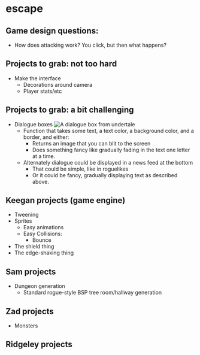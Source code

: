 # escape

## Game design questions:
* How does attacking work? You click, but then what happens?

## Projects to grab: not too hard
* Make the interface
    * Decorations around camera
    * Player stats/etc

## Projects to grab: a bit challenging
* Dialogue boxes ![A dialogue box from undertale](https://64.media.tumblr.com/3202b63f03ce1f11a31d0776609f4c29/tumblr_inline_pj2lk8lTl91s9z4pq_540.jpg) 
    * Function that takes some text, a text color, a background color, and a border, and either:
        * Returns an image that you can blit to the screen
        * Does something fancy like gradually fading in the text one letter at a time.
    * Alternately dialogue could be displayed in a news feed at the bottom
        * That could be simple, like in roguelikes
        * Or it could be fancy, gradually displaying text as described above.
    

## Keegan projects (game engine)
* Tweening
* Sprites
	* Easy animations
	* Easy Collisions:
		* Bounce
* The shield thing
* The edge-shaking thing

## Sam projects
* Dungeon generation
    * Standard rogue-style BSP tree room/hallway generation

## Zad projects
* Monsters
	
## Ridgeley projects
